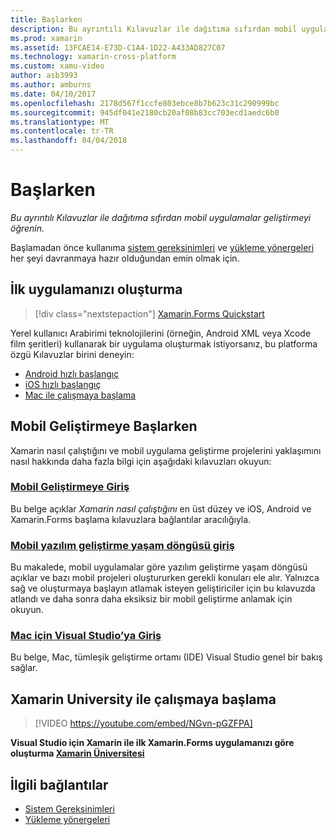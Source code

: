 ```yaml
---
title: Başlarken
description: Bu ayrıntılı Kılavuzlar ile dağıtıma sıfırdan mobil uygulamalar geliştirmeyi öğrenin.
ms.prod: xamarin
ms.assetid: 13FCAE14-E73D-C1A4-1D22-A433AD827C07
ms.technology: xamarin-cross-platform
ms.custom: xamu-video
author: asb3993
ms.author: amburns
ms.date: 04/10/2017
ms.openlocfilehash: 2178d567f1ccfe803ebce8b7b623c31c290999bc
ms.sourcegitcommit: 945df041e2180cb20af08b83cc703ecd1aedc6b0
ms.translationtype: MT
ms.contentlocale: tr-TR
ms.lasthandoff: 04/04/2018
---
```

# <a name="getting-started"></a>Başlarken

_Bu ayrıntılı Kılavuzlar ile dağıtıma sıfırdan mobil uygulamalar geliştirmeyi öğrenin._

Başlamadan önce kullanıma [sistem gereksinimleri](requirements.md) ve [yükleme yönergeleri](installation/index.md) her şeyi davranmaya hazır olduğundan emin olmak için.

## <a name="build-your-first-app"></a>İlk uygulamanızı oluşturma

> [!div class="nextstepaction"]
> [Xamarin.Forms Quickstart](~/xamarin-forms/get-started/hello-xamarin-forms/quickstart.md)

Yerel kullanıcı Arabirimi teknolojilerini (örneğin, Android XML veya Xcode film şeritleri) kullanarak bir uygulama oluşturmak istiyorsanız, bu platforma özgü Kılavuzlar birini deneyin:

* [Android hızlı başlangıç](~/android/get-started/hello-android/hello-android-quickstart.md)
* [iOS hızlı başlangıç](~/ios/get-started/hello-ios/hello-ios-quickstart.md)
* [Mac ile çalışmaya başlama](~/mac/get-started/hello-mac.md)

## <a name="getting-started-with-mobile-development"></a>Mobil Geliştirmeye Başlarken

Xamarin nasıl çalıştığını ve mobil uygulama geliştirme projelerini yaklaşımını nasıl hakkında daha fazla bilgi için aşağıdaki kılavuzları okuyun:

###  <a name="introduction-to-mobile-developmentcross-platformget-startedintroduction-to-mobile-developmentmd"></a>[Mobil Geliştirmeye Giriş](~/cross-platform/get-started/introduction-to-mobile-development.md)

Bu belge açıklar *Xamarin nasıl çalıştığını* en üst düzey ve iOS, Android ve Xamarin.Forms başlama kılavuzlara bağlantılar aracılığıyla.

###  <a name="introduction-to-the-mobile-software-development-lifecyclecross-platformget-startedintroduction-to-mobile-sdlcmd"></a>[Mobil yazılım geliştirme yaşam döngüsü giriş](~/cross-platform/get-started/introduction-to-mobile-sdlc.md)

Bu makalede, mobil uygulamalar göre yazılım geliştirme yaşam döngüsü açıklar ve bazı mobil projeleri oluştururken gerekli konuları ele alır. Yalnızca sağ ve oluşturmaya başlayın atlamak isteyen geliştiriciler için bu kılavuzda atlandı ve daha sonra daha eksiksiz bir mobil geliştirme anlamak için okuyun.

###  <a name="introducing-visual-studio-for-machttpsdocsmicrosoftcomvisualstudiomac"></a>[Mac için Visual Studio’ya Giriş](https://docs.microsoft.com/visualstudio/mac/)

Bu belge, Mac, tümleşik geliştirme ortamı (IDE) Visual Studio genel bir bakış sağlar.


## <a name="get-started-with-xamarin-university"></a>Xamarin University ile çalışmaya başlama

> [!VIDEO https://youtube.com/embed/NGvn-pGZFPA]

**Visual Studio için Xamarin ile ilk Xamarin.Forms uygulamanızı göre oluşturma [Xamarin Üniversitesi](https://university.xamarin.com)**

## <a name="related-links"></a>İlgili bağlantılar

- [Sistem Gereksinimleri](requirements.md)
- [Yükleme yönergeleri](~/cross-platform/get-started/installation/index.md)

